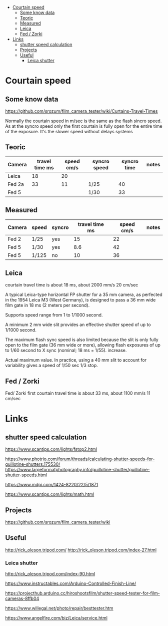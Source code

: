 - [Courtain speed](#courtain-speed)
  - [Some know data](#some-know-data)
  - [Teoric](#teoric)
  - [Measured](#measured)
  - [Leica](#leica)
  - [Fed / Zorki](#fed--zorki)
- [Links](#links)
  - [shutter speed calculation](#shutter-speed-calculation)
  - [Projects](#projects)
  - [Useful](#useful)
    - [Leica shutter](#leica-shutter)



# Courtain speed

## Some know data
https://github.com/srozum/film_camera_tester/wiki/Curtains-Travel-Times


Normally the courtain speed in m/sec is the same as the flash sincro speed.
As at the syncro speed only the first courtain is fully open for the entire time of the exposure. It's the slower speed without delays systems


## Teoric

|Camera   |travel time ms  |speed cm/s  |syncro speed |syncro time |notes  |
|---|---|---|---|---|---|
|Leica  |18   | 20  |   |   |
|Fed 2a |33   |  11 |1/25   |40  |   |
|Fed 5  |   |  | 1/30  |33 | |

## Measured 

|Camera  |speed |syncro |travel time ms|speed cm/s  | notes  |
|---|---|---|---|---|---|
|Fed 2  |1/25 |yes |15|22|
|Fed 5  |1/30 |yes |8.6|42|
|Fed 5  |1/125 |no |10|36|


## Leica

courtain travel time is about 18 ms, about 2000 mm/s 20 cm/sec

A typical Leica-type horizontal FP shutter for a 35 mm camera, as perfected in the 1954 Leica M3 (West Germany), is designed to pass a 36 mm wide film gate in 18 ms (2 meters per second).

Supports speed range from 1 to 1/1000 second.

 A minimum 2 mm wide slit provides an effective shutter speed of up to 1/1000 second. 
 
 The maximum flash sync speed is also limited because the slit is only fully open to the film gate (36 mm wide or more), allowing flash exposures of up to 1/60 second to X sync (nominal; 18 ms = 1/55). increase.
 
 Actual maximum value. In practice, using a 40 mm slit to account for variability gives a speed of 1/50 sec 1/3 stop. 

## Fed / Zorki
Fed/ Zorki first courtain travel time is about 33 ms, about 1100 mm/s 11 cm/sec


# Links 

## shutter speed calculation

https://www.scantips.com/lights/fstop2.html

https://www.photrio.com/forum/threads/calculating-shutter-speeds-for-guillotine-shutters.175530/
https://www.largeformatphotography.info/guillotine-shutter/guillotine-shutter-speeds.html

https://www.mdpi.com/1424-8220/22/5/1871

https://www.scantips.com/lights/math.html


## Projects

https://github.com/srozum/film_camera_tester/wiki

## Useful
http://rick_oleson.tripod.com/
http://rick_oleson.tripod.com/index-27.html

### Leica shutter
http://rick_oleson.tripod.com/index-90.html




https://www.instructables.com/Arduino-Controlled-Finish-Line/


https://projecthub.arduino.cc/hiroshootsfilm/shutter-speed-tester-for-film-cameras-8ffb04


https://www.willegal.net/photo/repair/besttester.htm


https://www.angelfire.com/biz/Leica/service.html